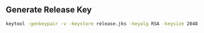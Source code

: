 ## Generate Release Key

```sh
keytool -genkeypair -v -keystore release.jks -keyalg RSA -keysize 2048 -validity 10000 -alias release
```
